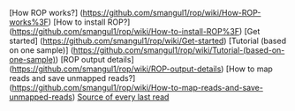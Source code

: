 [How ROP works?] (https://github.com/smangul1/rop/wiki/How-ROP-works%3F)
[How to install ROP?] (https://github.com/smangul1/rop/wiki/How-to-install-ROP%3F)
[Get started] (https://github.com/smangul1/rop/wiki/Get-started)
[Tutorial (based on one sample)] (https://github.com/smangul1/rop/wiki/Tutorial-(based-on-one-sample))
[ROP output details] (https://github.com/smangul1/rop/wiki/ROP-output-details)
[How to map reads and save unmapped reads?] (https://github.com/smangul1/rop/wiki/How-to-map-reads-and-save-unmapped-reads)
[Source of every last read](https://github.com/smangul1/rop/wiki/Source-of-every-last-read)